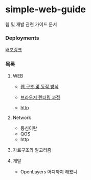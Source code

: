 # simple-web-guide

웹 및 개발 관련 가이드 문서

### Deployments

[배포링크](https://yeonnnee.github.io/simple-web-guide/)

### 목록

1. WEB

   - [웹 구조 및 동작 방식](https://yeonnnee.github.io/simple-web-guide/)
   - [브라우저 렌더링 과정](https://yeonnnee.github.io/simple-web-guide/#%EB%B8%8C%EB%9D%BC%EC%9A%B0%EC%A0%80-%EB%A0%8C%EB%8D%94%EB%A7%81-%EA%B3%BC%EC%A0%95-%EB%A0%8C%EB%8D%94%EB%A7%81-%EC%97%94%EC%A7%84-%EB%8F%99%EC%9E%91-%EA%B3%BC%EC%A0%95)

   - [http](https://yeonnnee.github.io/simple-web-guide/http.html)


2. Network

   - 통신이란
   - QOS
   - http
  

3. 자료구조와 알고리즘


4. 개발

   - OpenLayers 어디까지 해봤니
     
